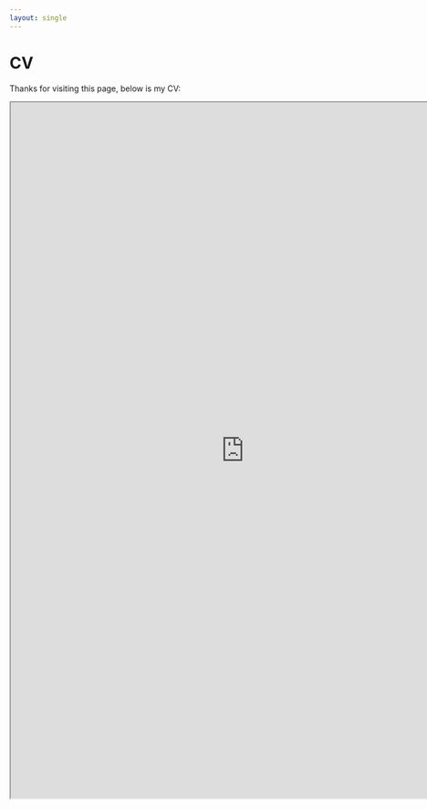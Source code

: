```yaml
---
layout: single
---
```

# CV

Thanks for visiting this page, below is my CV:

<iframe height=1221 width=817 src="https://docs.google.com/document/d/e/2PACX-1vSCUEsXM6jSBZq6ct7fYGQfxwLeVMJrmrLB0vx0yMKsjsOYwJ3o_is7PLxia5GddhFMzIFVkthlFjJS/pub?embedded=true"></iframe>
